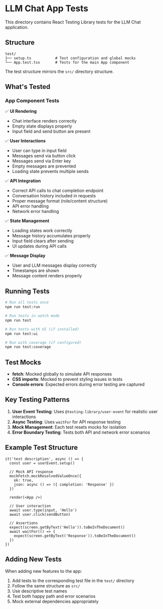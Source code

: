 # LLM Chat App Tests

This directory contains React Testing Library tests for the LLM Chat application.

## Structure

```
test/
├── setup.ts           # Test configuration and global mocks
└── App.test.tsx       # Tests for the main App component
```

The test structure mirrors the `src/` directory structure.

## What's Tested

### App Component Tests

✅ **UI Rendering**
- Chat interface renders correctly
- Empty state displays properly
- Input field and send button are present

✅ **User Interactions**
- User can type in input field
- Messages send via button click
- Messages send via Enter key
- Empty messages are prevented
- Loading state prevents multiple sends

✅ **API Integration**
- Correct API calls to chat completion endpoint
- Conversation history included in requests
- Proper message format (role/content structure)
- API error handling
- Network error handling

✅ **State Management**
- Loading states work correctly
- Message history accumulates properly
- Input field clears after sending
- UI updates during API calls

✅ **Message Display**
- User and LLM messages display correctly
- Timestamps are shown
- Message content renders properly

## Running Tests

```bash
# Run all tests once
npm run test:run

# Run tests in watch mode
npm run test

# Run tests with UI (if installed)
npm run test:ui

# Run with coverage (if configured)
npm run test:coverage
```

## Test Mocks

- **fetch**: Mocked globally to simulate API responses
- **CSS imports**: Mocked to prevent styling issues in tests
- **Console errors**: Expected errors during error testing are captured

## Key Testing Patterns

1. **User Event Testing**: Uses `@testing-library/user-event` for realistic user interactions
2. **Async Testing**: Uses `waitFor` for API response testing
3. **Mock Management**: Each test resets mocks for isolation
4. **Error Boundary Testing**: Tests both API and network error scenarios

## Example Test Structure

```tsx
it('test description', async () => {
  const user = userEvent.setup()
  
  // Mock API response
  mockFetch.mockResolvedValueOnce({
    ok: true,
    json: async () => ({ completion: 'Response' })
  })
  
  render(<App />)
  
  // User interaction
  await user.type(input, 'Hello')
  await user.click(sendButton)
  
  // Assertions
  expect(screen.getByText('Hello')).toBeInTheDocument()
  await waitFor(() => {
    expect(screen.getByText('Response')).toBeInTheDocument()
  })
})
```

## Adding New Tests

When adding new features to the app:

1. Add tests to the corresponding test file in the `test/` directory
2. Follow the same structure as `src/` 
3. Use descriptive test names
4. Test both happy path and error scenarios
5. Mock external dependencies appropriately
